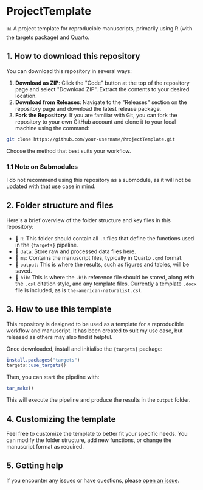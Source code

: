 # ProjectTemplate
 📊 A project template for reproducible manuscripts, primarily using R (with the targets package) and Quarto.

## 1. How to download this repository

You can download this repository in several ways:

1. **Download as ZIP**: Click the "Code" button at the top of the repository page and select "Download ZIP". Extract the contents to your desired location.
2. **Download from Releases**: Navigate to the "Releases" section on the repository page and download the latest release package.
3. **Fork the Repository**: If you are familiar with Git, you can fork the repository to your own GitHub account and clone it to your local machine using the command:
  ```sh
  git clone https://github.com/your-username/ProjectTemplate.git
  ```

Choose the method that best suits your workflow.

### 1.1 Note on Submodules

I do not recommend using this repository as a submodule, as it will not be updated with that use case in mind.

## 2. Folder structure and files

Here's a brief overview of the folder structure and key files in this repository:

- 📂 `R`: This folder should contain all `.R` files that define the functions used in the `{targets}` pipeline.
- 📂 `data`: Store raw and processed data files here.
- 📂 `ms`: Contains the manuscript files, typically in Quarto `.qmd` format.
- 📂 `output`: This is where the results, such as figures and tables, will be saved.
- 📂 `bib`: This is where the `.bib` reference file should be stored, along with the `.csl` citation style, and any template files. Currently a template `.docx` file is included, as is `the-american-naturalist.csl`.

## 3. How to use this template

This repository is designed to be used as a template for a reproducible workflow and manuscript. It has been created to suit my use case, but released as others may also find it helpful.

Once downloaded, install and initialise the `{targets}` package:

```r
install.packages("targets")
targets::use_targets()
```
Then, you can start the pipeline with:

```r
tar_make()
```

This will execute the pipeline and produce the results in the `output` folder.

## 4. Customizing the template

Feel free to customize the template to better fit your specific needs. You can modify the folder structure, add new functions, or change the manuscript format as required.

## 5. Getting help

If you encounter any issues or have questions, please [open an issue](https://github.com/irmoodie/ProjectTemplate/issues).
